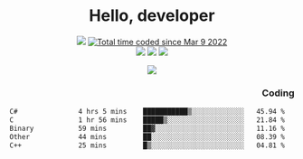# <div align='center' >Hello, developer</div>

<div align='center'>
  <a ><img src="https://img.shields.io/badge/dynamic/json?url=https%3A%2F%2Fapi.swo.moe%2Fstats%2Fgithub%2FFree-Aaron-Li&query=count&color=181717&label=GitHub&labelColor=282c34&logo=github&suffix=+follows&cacheSeconds=3600"></a>
  <a href="https://wakatime.com/@fe40087f-8eae-48dc-9950-ad0633db1591"><img src="https://wakatime.com/badge/user/fe40087f-8eae-48dc-9950-ad0633db1591.svg" alt="Total time coded since Mar 9 2022" /></a>
</div>
<div align='center'>
  <a><img src="https://img.shields.io/badge/c%2Fc%2B%2B%2Fc%23-%2375664d"></a> 
  <a><img src="https://img.shields.io/badge/Kotlin%20-%20%2375664D"></a> 
  <a><img src="https://img.shields.io/badge/Shell-75664D"></a> 
</div>

<p align="center">
  <img src="https://readme-typing-svg.demolab.com/?lines=你好!+开发者;Hello!+ developer&font=Fira%20Code&center=true&width=380&height=50&duration=4000&pause=1000">
</p>


<div align='right'>
  <h3>Coding</h3>
</div>

<!--START_SECTION:waka-->

```txt
C#               4 hrs 5 mins    ███████████▒░░░░░░░░░░░░░   45.94 %
C                1 hr 56 mins    █████▒░░░░░░░░░░░░░░░░░░░   21.84 %
Binary           59 mins         ██▓░░░░░░░░░░░░░░░░░░░░░░   11.16 %
Other            44 mins         ██░░░░░░░░░░░░░░░░░░░░░░░   08.39 %
C++              25 mins         █▒░░░░░░░░░░░░░░░░░░░░░░░   04.81 %
```

<!--END_SECTION:waka-->





